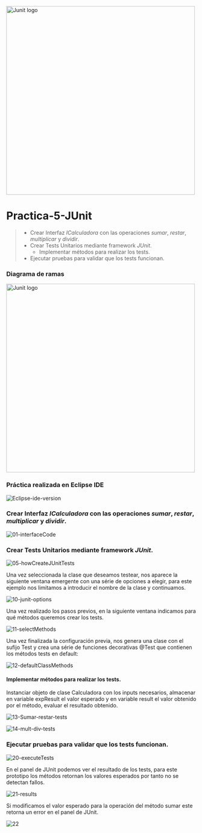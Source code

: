 
<img src="https://user-images.githubusercontent.com/77643882/168471152-bd528184-76ba-4cac-8ded-f3c828deb76d.png" alt="Junit logo" width="500" heigth="150"></img>
# Practica-5-JUnit

> - Crear Interfaz *ICalculadora* con las operaciones *sumar*, *restar*, *multiplicar* y *dividir*.
> - Crear Tests Unitarios mediante framework *JUnit*.
>   - Implementar métodos para realizar los tests.
> - Ejecutar pruebas para validar que los tests funcionan.

### Diagrama de ramas
<img src="https://user-images.githubusercontent.com/77643882/168471365-fb2f9c9d-a6d3-4f57-a518-43d4996c8844.png" alt="Junit logo" width="500" heigth="150"></img>

### Práctica realizada en Eclipse IDE

![Eclipse-ide-version](https://user-images.githubusercontent.com/77643882/168471632-e32c61fe-6d00-47db-9243-2b2aa854adf6.png)

### Crear Interfaz *ICalculadora* con las operaciones *sumar*, *restar*, *multiplicar* y *dividir*.

![01-interfaceCode](https://user-images.githubusercontent.com/77643882/168471509-04a2b561-9133-4ab5-9526-a504eefb3c2f.png)

### Crear Tests Unitarios mediante framework *JUnit*.

![05-howCreateJUnitTests](https://user-images.githubusercontent.com/77643882/168471553-30ccfd41-5a89-4af4-bf27-201345232a9c.png)

Una vez seleccionada la clase que deseamos testear, nos aparece la siguiente ventana emergente con una série de opciones a elegir, para este ejemplo nos limitamos a introducir el nombre de la clase y continuamos.

![10-junit-options](https://user-images.githubusercontent.com/77643882/168471563-41a44ca9-2e7d-41c7-9896-2aff8fbe3df0.png)

Una vez realizado los pasos previos, en la siguiente ventana indicamos para qué métodos queremos crear los tests.

![11-selectMethods](https://user-images.githubusercontent.com/77643882/168471566-77fc0b70-4511-4cd2-a9c7-04ec05036706.png)

Una vez finalizada la configuración previa, nos genera una clase con el sufijo Test y crea una série de funciones decorativas @Test que contienen los métodos tests en default:

![12-defaultClassMethods](https://user-images.githubusercontent.com/77643882/168471570-222511eb-5f0f-442d-918b-3d0c85ddff9a.png)

  #### Implementar métodos para realizar los tests.
  
  Instanciar objeto de clase Calculadora con los inputs necesarios, almacenar en variable expResult el valor esperado y en variable result el valor obtenido por el método, evaluar el resultado obtenido.
  
  ![13-Sumar-restar-tests](https://user-images.githubusercontent.com/77643882/168471582-70aad014-a89e-4949-b8cb-b493e6c00228.png)

  ![14-mult-div-tests](https://user-images.githubusercontent.com/77643882/168471584-ba373e43-6a85-4982-a0f1-abde4a6f4b39.png)

### Ejecutar pruebas para validar que los tests funcionan.

![20-executeTests](https://user-images.githubusercontent.com/77643882/168471603-7637ab61-dba8-45f5-a9a6-6f5e7b8cc8d2.png)

En el panel de JUnit podemos ver el resultado de los tests, para este prototipo los métodos retornan los valores esperados por tanto no se detectan fallos.

![21-results](https://user-images.githubusercontent.com/77643882/168471608-66fdac4e-197a-4ed7-97db-ebb0dbfd3bcd.png)

Si modificamos el valor esperado para la operación del método sumar este retorna un error en el panel de JUnit.

![22](https://user-images.githubusercontent.com/77643882/168471610-81cf67fc-63fb-4450-985b-38676cd0692a.png)



